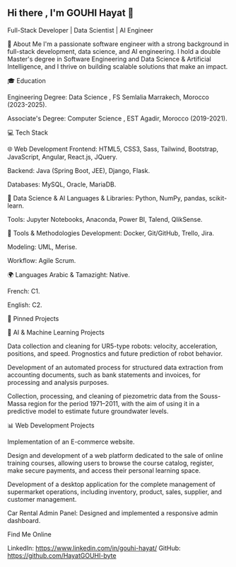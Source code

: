 ## Hi there , I'm GOUHI Hayat 👋

Full-Stack Developer | Data Scientist | AI Engineer

🌟 About Me
I'm a passionate software engineer with a strong background in full-stack development, data science, and AI engineering. I hold a double Master's degree in Software Engineering and Data Science & Artificial Intelligence, and I thrive on building scalable solutions that make an impact.

🎓 Education

Engineering Degree: Data Science , FS Semlalia Marrakech, Morocco (2023-2025).

Associate's Degree: Computer Science , EST Agadir, Morocco (2019-2021).


💻 Tech Stack

🌐 Web Development
Frontend: HTML5, CSS3, Sass, Tailwind, Bootstrap, JavaScript, Angular, React.js, JQuery.

Backend: Java (Spring Boot, JEE), Django, Flask.

Databases: MySQL, Oracle, MariaDB.

🤖 Data Science & AI
Languages & Libraries: Python, NumPy, pandas, scikit-learn.

Tools: Jupyter Notebooks, Anaconda, Power BI, Talend, QlikSense.

🔧 Tools & Methodologies
Development: Docker, Git/GitHub, Trello, Jira.

Modeling: UML, Merise.

Workflow: Agile Scrum.

🌍 Languages
Arabic & Tamazight: Native.

French: C1.

English: C2.


📌 Pinned Projects

🤖 AI & Machine Learning Projects

Data collection and cleaning for UR5-type robots: velocity, acceleration, positions, and speed. Prognostics and future prediction of robot behavior.

Development of an automated process for structured data extraction from accounting documents, such as bank statements and invoices, for processing and analysis purposes.

Collection, processing, and cleaning of piezometric data from the Souss-Massa region for the period 1971–2011, with the aim of using it in a predictive model to estimate future groundwater levels.

📊 Web Development Projects

Implementation of an E-commerce website.

Design and development of a web platform dedicated to the sale of online training courses, allowing users to browse the course catalog, register, make secure payments, and access their personal learning space.

Development of a desktop application for the complete management of supermarket operations, including inventory, product, sales, supplier, and customer management.

Car Rental Admin Panel: Designed and implemented a responsive admin dashboard.


Find Me Online

LinkedIn: https://www.linkedin.com/in/gouhi-hayat/
GitHub: https://github.com/HayatGOUHI-byte
